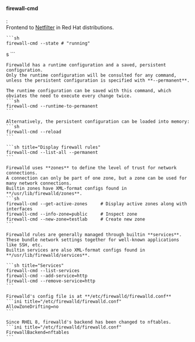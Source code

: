 #### firewall-cmd
:   
    Frontend to [Netfilter](#netfilter) in Red Hat distributions.
    
    ```sh
    firewall-cmd --state # "running"
s    ```

    Firewalld has a runtime configuration and a saved, persistent configuration.
    Only the runtime configuration will be consulted for any command, unless the persistent configuration is specified with **--permanent**.

    The runtime configuration can be saved with this command, which obviates the need to execute every change twice.
    ```sh
    firewall-cmd --runtime-to-permanent
    ```

    Alternatively, the persistent configuration can be loaded into memory:
    ```sh
    firewall-cmd --reload
    ```

    ```sh title="Display firewall rules"
    firewall-cmd --list-all --permanent
    ```

    Firewalld uses **zones** to define the level of trust for network connections.
    A connection can only be part of one zone, but a zone can be used for many network connections.
    Builtin zones have XML-format configs found in **/usr/lib/firewalld/zones**.
    ```sh
    firewall-cmd --get-active-zones     # Display active zones along with interfaces
    firewall-cmd --info-zone=public     # Inspect zone
    firewall-cmd --new-zone=testlab     # Create new zone
    ```

    Firewalld rules are generally managed through builtin **services**.
    These bundle network settings together for well-known applications like SSH, etc.
    Builtin services are also XML-format configs found in **/usr/lib/firewalld/services**.
    
    ```sh title="Services"
    firewall-cmd --list-services
    firewall-cmd --add-service=http
    firewall-cmd --remove-service=http
    ```

    Firewalld's config file is at **/etc/firewalld/firewalld.conf**
    ```ini title="/etc/firewalld/firewalld.conf"
    AllowZoneDrifting=no
    ```

    Since RHEL 8, firewalld's backend has been changed to nftables.
    ```ini title="/etc/firewalld/firewalld.conf"
    FirewallBackend=nftables
    ```
